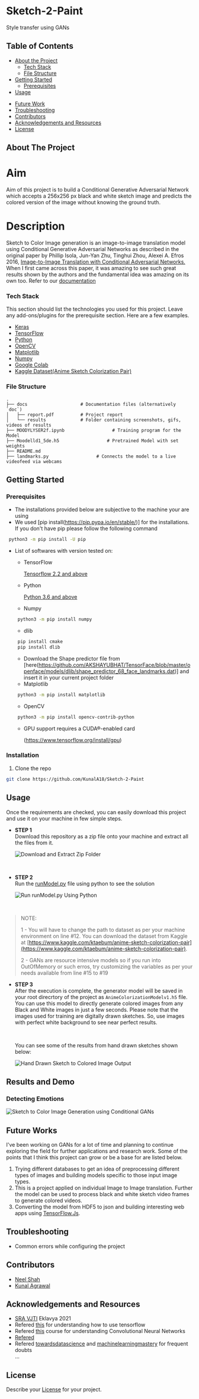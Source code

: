 # Sketch-2-Paint
Style transfer using GANs

<!-- TABLE OF CONTENTS -->
## Table of Contents

* [About the Project](#about-the-project)
  * [Tech Stack](#tech-stack)
  * [File Structure](#file-structure)
* [Getting Started](#getting-started)
  * [Prerequisites](#prerequisites)
* [Usage](#usage)
<!-- * [Results and Demo](#results-and-demo) -->
* [Future Work](#future-work)
* [Troubleshooting](#troubleshooting)
* [Contributors](#contributors)
* [Acknowledgements and Resources](#acknowledgements-and-resources)
* [License](#license)


<!-- ABOUT THE PROJECT -->
## About The Project
<!-- [![Product Name Screen Shot][product-screenshot]](https://example.com)   -->
# Aim

Aim of this project is  to build a Conditional Generative Adversarial Network which accepts a 256x256 px black and white sketch image and predicts the colored version of the image without knowing the ground truth.

# Description

Sketch to Color Image generation is an image-to-image translation model using Conditional Generative Adversarial Networks as described in the original paper by Phillip Isola, Jun-Yan Zhu, Tinghui Zhou, Alexei A. Efros 2016, [Image-to-Image Translation with Conditional Adversarial Networks.](https://arxiv.org/abs/1611.07004)
When I first came across this paper, it was amazing to see such great results shown by the authors and the fundamental idea was amazing on its own too. Refer to our [documentation](https://towardsdatascience.com/generative-adversarial-networks-gans-89ef35a60b69)
<!-- Refer this [documentation](https://link/to/report/) -->

### Tech Stack
This section should list the technologies you used for this project. Leave any add-ons/plugins for the prerequisite section. Here are a few examples.
* [Keras](https://keras.io/)
* [TensorFlow](https://www.tensorflow.org/)
* [Python](https://www.python.org/)
* [OpenCV](https://opencv.org/)
* [Matplotlib](https://matplotlib.org/)
* [Numpy](https://numpy.org/doc/#)  
* [Google Colab](https://colab.research.google.com/)
* [Kaggle Dataset(Anime Sketch Colorization Pair)](https://www.kaggle.com/ktaebum/anime-sketch-colorization-pair)


### File Structure
    .
    ├── docs                    # Documentation files (alternatively `doc`)
    │   ├── report.pdf          # Project report
    │   └── results             # Folder containing screenshots, gifs, videos of results
    ├── MOODYLYSER2f.ipynb                  # Training program for the Model
    ├── Moodelld1_5de.h5                  # Pretrained Model with set weights
    ├── README.md
    ├── landmarks.py                  # Connects the model to a live videofeed via webcams


<!-- GETTING STARTED -->
## Getting Started

### Prerequisites

* The installations provided below are subjective to the machine your are using
* We used [pip install(https://pip.pypa.io/en/stable/)] for the installations. If you don't have pip please follow the following command
```sh
 python3 -m pip install -U pip
```
* List of softwares with version tested on:
  * TensorFlow
  
    [Tensorflow 2.2 and above](https://www.tensorflow.org/install/pip)
    
  * Python

    [Python 3.6 and above](https://www.python.org/downloads/release/python-360/)

  
  * Numpy
  ```sh
   python3 -m pip install numpy
  ```
  * dlib
  ```sh
   pip install cmake
   pip install dlib
  ```
  * Download the Shape predictor file from [here(https://github.com/AKSHAYUBHAT/TensorFace/blob/master/openface/models/dlib/shape_predictor_68_face_landmarks.dat)] and insert it in your current project folder
  * Matplotlib
  ```sh
   python3 -m pip install matplotlib
  ```
  * OpenCV
  ```sh
   python3 -m pip install opencv-contrib-python
  ```
  * GPU support requires a CUDA®-enabled card
  
    (https://www.tensorflow.org/install/gpu)



### Installation
1. Clone the repo
```sh
git clone https://github.com/KunalA18/Sketch-2-Paint
```


<!-- USAGE EXAMPLES -->

## Usage

Once the requirements are checked, you can easily download this project and use it on your machine in few simple steps.

* **STEP 1** <br>
    Download this repository as a zip file onto your machine and extract all the files from it.

    ![Download and Extract Zip Folder](./assets/DownloadAndExtractFiles.gif)

    <br>

* **STEP 2** <br>
  Run the [runModel.py](./runModel.py) file using python to see the solution

  ![Run runModel.py Using Python](./assets/RunModelPythonFile.gif)

  <br>

> NOTE:
>
> 1 - You will have to change the path to dataset as per your machine environment on line #12. You can download the dataset from Kaggle at [https://www.kaggle.com/ktaebum/anime-sketch-colorization-pair](https://www.kaggle.com/ktaebum/anime-sketch-colorization-pair).
>  
> 2 - GANs are resource intensive models so if you run into OutOfMemory or such erros, try customizing the variables as per your needs available from line #15 to #19

* **STEP 3** <br>
  After the execution is complete, the generator model will be saved in your root direcrtory of the project as `AnimeColorizationModelv1.h5` file. You can use this model to directly generate colored images from any Black and White images in just a few seconds. Please note that the images used for training are digitally drawn sketches. So, use images with perfect white background to see near perfect results.

  <br>

  You can see some of the results from hand drawn sketches shown below: 

  ![Hand Drawn Sketch to Colored Image Output](./assets/HandDrawnSketchtoColoredImageOutput.png)

<!-- RESULTS AND DEMO -->
## Results and Demo
<!-- Use this space to show useful examples of how a project can be used. Additional screenshots, code examples and demos work well in this space.   -->
<!-- [**result screenshots**](https://result.png)   -->
<!-- ![**result gif or video**](https://result.gif)   -->
### Detecting Emotions

![Sketch to Color Image Generation using Conditional GANs](./assets/outputs.gif)


<!-- FUTURE WORK -->
## Future Works

I've been working on GANs for a lot of time and planning to continue exploring the field for further applications and research work. Some of the points that I think this project can grow or be a base for are listed below.

1. Trying different databases to get an idea of preprocessing different types of images and building models specific to those input image types.
2. This is a project applied on individual Image to Image translation. Further the model can be used to process black and white sketch video frames to generate colored videos.
3. Converting the model from HDF5 to json and building interesting web apps using [TensorFlow.Js](https://www.tensorflow.org/js).

<!-- TROUBLESHOOTING -->
## Troubleshooting
* Common errors while configuring the project


<!-- CONTRIBUTORS -->
## Contributors
* [Neel Shah](https://github.com/Neel-Shah-29)
* [Kunal Agrawal](https://github.com/KunalA18)



<!-- ACKNOWLEDGEMENTS AND REFERENCES -->
## Acknowledgements and Resources
* [SRA VJTI](https://www.sravjti.in/) Eklavya 2021  
* Refered [this](https://www.coursera.org/learn/introduction-tensorflow) for understanding how to use tensorflow
* Refered [this](https://www.coursera.org/learn/convolutional-neural-networks) course for understanding Convolutional Neural Networks
* [Refered](https://www.tensorflow.org/tutorials/generative/pix2pix)
* Refered [towardsdatascience](https://towardsdatascience.com/) and [machinelearningmastery](https://machinelearningmastery.com/) for frequent doubts  
...


<!-- LICENSE -->
## License
Describe your [License](LICENSE) for your project.
